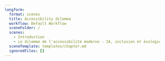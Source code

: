 ```yaml
---
longform:
  format: scenes
  title: Accessibility dilemma
  workflow: Default Workflow
  sceneFolder: /
  scenes:
    - Introduction
    - Le dilemme de l'accessibilité moderne - IA, inclusion et écologie
  sceneTemplate: templates/chapter.md
  ignoredFiles: []
---
```

